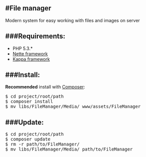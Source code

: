 #File manager
-
Modern system for easy working with files and images on server

###Requirements:
-
* PHP 5.3.*
* [Nette framework](http://nette.org)
* [Kappa framework](https://github.com/Budry/Kappa)

###Install:
-
**Recommended** install with [Composer](http://getcomposer.org/):
<pre>
$ cd project/root/path
$ composer install
$ mv libs/FileManager/Media/ www/assets/FileManager
</pre>

###Update:
-
<pre>
$ cd project/root/path
$ composer update
$ rm -r path/to/FileManager/
$ mv libs/FileManager/Media/ path/to/FileManager
</pre>